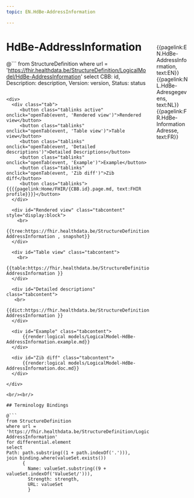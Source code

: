 ```yaml
---
topic: EN.HdBe-AddressInformation

---
```


<div style="float:right;width:85px;padding:10px;margin:10">
<p>{{pagelink:EN.HdBe-AddressInformation, text:EN}}  {{pagelink:NL.HdBe-Adresgegevens, text:NL}}  {{pagelink:FR.HdBe-InformationAdresse, text:FR}}<p>
</div>

# HdBe-AddressInformation



@```
from StructureDefinition
where url = 'https://fhir.healthdata.be/StructureDefinition/LogicalModel/HdBe-AddressInformation'
select 
CBB: id,
Description: description, 
Version: version,
Status: status
```

<div>
  <div class="tab">
     <button class="tablinks active" onclick="openTab(event, 'Rendered view')">Rendered view</button>
     <button class="tablinks" onclick="openTab(event, 'Table view')">Table view</button>
     <button class="tablinks" onclick="openTab(event, 'Detailed descriptions')">Detailed Descriptions</button>
     <button class="tablinks" onclick="openTab(event, 'Example')">Example</button>
     <button class="tablinks" onclick="openTab(event, 'Zib diff')">Zib diff</button>
     <button class="tablinks">{{{{pagelink:Home/FHIR/{CBB.id}.page.md, text:FHIR profile}}}}</button>
  </div>

  <div id="Rendered view" class="tabcontent" style="display:block">
    <br>
      {{tree:https://fhir.healthdata.be/StructureDefinition/LogicalModel/HdBe-AddressInformation , snapshot}}
  </div>

  <div id="Table view" class="tabcontent">
    <br>
      {{table:https://fhir.healthdata.be/StructureDefinition/LogicalModel/HdBe-AddressInformation }}
  </div>

  <div id="Detailed descriptions" class="tabcontent">
   <br>
      {{dict:https://fhir.healthdata.be/StructureDefinition/LogicalModel/HdBe-AddressInformation }}
  </div>

  <div id="Example" class="tabcontent">
      {{render:logical models/LogicalModel-HdBe-AddressInformation.example.md}}
  </div>

  <div id="Zib diff" class="tabcontent">
      {{render:logical models/LogicalModel-HdBe-AddressInformation.doc.md}}
  </div>

</div>

<br/><br/> 

## Terminology Bindings

@```
from StructureDefinition
where url = 'https://fhir.healthdata.be/StructureDefinition/LogicalModel/HdBe-AddressInformation'
for differential.element
select
Path: path.substring((1 + path.indexOf('.'))),
join binding.where(valueSet.exists())
      { 
        Name: valueSet.substring((9 + valueSet.indexOf('ValueSet/'))),
        Strength: strength,
        URL: valueSet
        }
```  